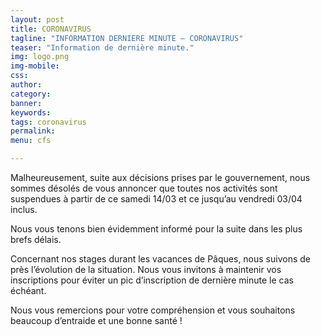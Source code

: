 ```yaml
---
layout: post
title: CORONAVIRUS
tagline: "INFORMATION DERNIERE MINUTE – CORONAVIRUS"
teaser: "Information de dernière minute."
img: logo.png
img-mobile: 
css: 
author: 
category: 
banner: 
keywords: 
tags: coronavirus
permalink: 
menu: cfs

---
```


Malheureusement, suite aux décisions prises par le gouvernement, nous sommes désolés de vous annoncer que toutes nos activités sont suspendues à partir de ce samedi 14/03 et ce jusqu’au vendredi 03/04 inclus.

Nous vous tenons bien évidemment informé pour la suite dans les plus brefs délais.

Concernant nos stages durant les vacances de Pâques, nous suivons de près l’évolution de la situation.  Nous vous invitons à maintenir vos inscriptions pour éviter un pic d’inscription de dernière minute le cas échéant.

Nous vous remercions pour votre compréhension et vous souhaitons beaucoup d’entraide et une bonne santé !